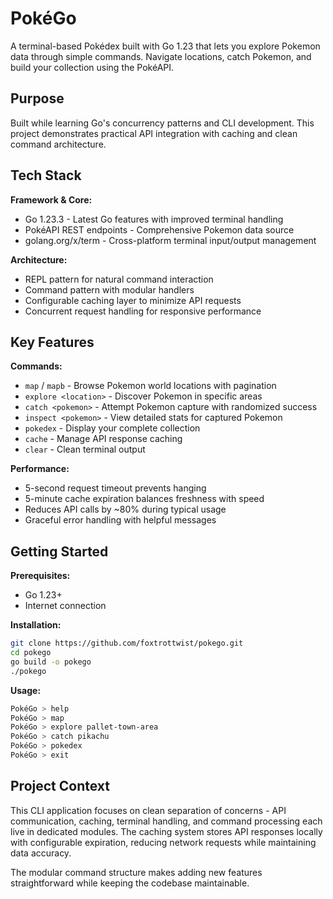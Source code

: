 # PokéGo

A terminal-based Pokédex built with Go 1.23 that lets you explore Pokemon data through simple commands. Navigate locations, catch Pokemon, and build your collection using the PokéAPI.

## Purpose

Built while learning Go's concurrency patterns and CLI development. This project demonstrates practical API integration with caching and clean command architecture.

## Tech Stack

**Framework & Core:**
- Go 1.23.3 - Latest Go features with improved terminal handling
- PokéAPI REST endpoints - Comprehensive Pokemon data source
- golang.org/x/term - Cross-platform terminal input/output management

**Architecture:**
- REPL pattern for natural command interaction
- Command pattern with modular handlers
- Configurable caching layer to minimize API requests
- Concurrent request handling for responsive performance

## Key Features

**Commands:**
- `map` / `mapb` - Browse Pokemon world locations with pagination
- `explore <location>` - Discover Pokemon in specific areas
- `catch <pokemon>` - Attempt Pokemon capture with randomized success
- `inspect <pokemon>` - View detailed stats for captured Pokemon
- `pokedex` - Display your complete collection
- `cache` - Manage API response caching
- `clear` - Clean terminal output

**Performance:**
- 5-second request timeout prevents hanging
- 5-minute cache expiration balances freshness with speed
- Reduces API calls by ~80% during typical usage
- Graceful error handling with helpful messages

## Getting Started

**Prerequisites:**
- Go 1.23+
- Internet connection

**Installation:**
```bash
git clone https://github.com/foxtrottwist/pokego.git
cd pokego
go build -o pokego
./pokego
```

**Usage:**
```bash
PokéGo > help
PokéGo > map
PokéGo > explore pallet-town-area
PokéGo > catch pikachu
PokéGo > pokedex
PokéGo > exit
```

## Project Context

This CLI application focuses on clean separation of concerns - API communication, caching, terminal handling, and command processing each live in dedicated modules. The caching system stores API responses locally with configurable expiration, reducing network requests while maintaining data accuracy.

The modular command structure makes adding new features straightforward while keeping the codebase maintainable.
